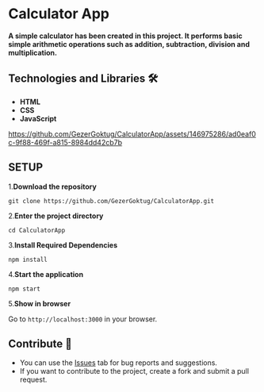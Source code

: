 # Calculator App 

<strong><p>A simple calculator has been created in this project. It performs basic simple arithmetic operations such as addition, subtraction, division and multiplication.</p>  </strong>


 ## Technologies and Libraries 🛠️
<strong><ul>
  <li>HTML</li>
  <li>CSS</li>
  <li>JavaScript</li>
  </ul></strong>








https://github.com/GezerGoktug/CalculatorApp/assets/146975286/ad0eaf0c-9f88-469f-a815-8984dd42cb7b







  ## SETUP

1.**Download the repository**

```
git clone https://github.com/GezerGoktug/CalculatorApp.git
```

2.**Enter the project directory**

```
cd CalculatorApp
```

3.**Install Required Dependencies**

```
npm install
```

4.**Start the application**

```
npm start
```

5.**Show in browser**

Go to `http://localhost:3000` in your browser.




## Contribute 🤝

- You can use the [Issues](https://github.com/GezerGoktug/CalculatorApp) tab for bug reports and suggestions.
- If you want to contribute to the project, create a fork and submit a pull request.
